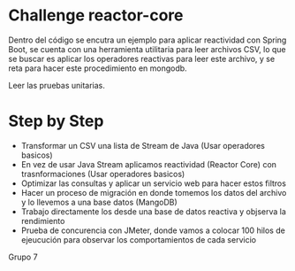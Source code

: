 # Challenge reactor-core

Dentro del código se encutra un ejemplo para aplicar reactividad con Spring Boot, se cuenta con una herramienta utilitaria para leer archivos CSV, lo que se buscar es aplicar los operadores reactivas para leer este archivo, y se reta para hacer este procedimiento en mongodb.

Leer las pruebas unitarias.


# Step by Step

- Transformar un CSV una lista de Stream de Java (Usar operadores basicos)
- En vez de usar Java Stream aplicamos reactividad (Reactor Core) con trasnformaciones (Usar operadores basicos)
- Optimizar las consultas y aplicar un servicio web para hacer estos filtros
- Hacer un proceso de migración en donde tomemos los datos del archivo y lo llevemos a una base datos (MangoDB)
- Trabajo directamente los desde una base de datos reactiva y objserva la rendimiento
- Prueba de concurencia con JMeter, donde vamos a colocar 100 hilos de ejeucución para observar los comportamientos de cada servicio


Grupo 7
